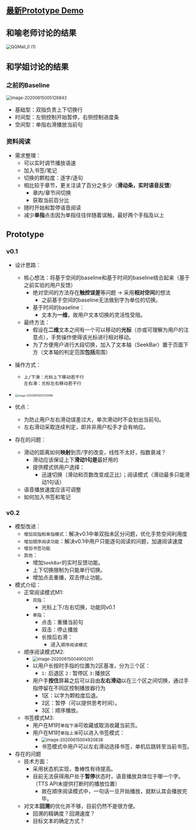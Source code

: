 

## [最新Prototype Demo](https://cloud.tsinghua.edu.cn/f/c55a6683f155428e99d0/)

## 和喻老师讨论的结果

<img src=".\pic\QQMail_0 (1).png" alt="QQMail_0 (1)" style="zoom:80%;" />

## 和学姐讨论的结果

### 之前的Baseline

<img src=".\pic\image-20200615005126843.png" alt="image-20200615005126843" style="zoom:80%;" />

- 基础型：双指负责上下切换行
- 时间型：左侧控制开始暂停，右侧控制进度条
- 空间型：单指右滑播放当前句

### 资料阅读

- 需求整理：
  - 可以实时调节播放语速
  - 加入书签/笔记
  - 切换的颗粒度：逐字/逐句
  - 相比较于章节，更关注读了百分之多少（**滑动条，实时语音反馈**）
    - 章内/章节间切换
    - 获取当前百分比
  - 随时开始和暂停语音阅读
  - 减少**单指**点击因为单指往往伴随着误触，最好两个手指及以上

## Prototype

### v0.1

- 设计思路：

  - 核心想法：将基于空间的baseline和基于时间的baseline结合起来（基于之前实验的用户反馈）
    - 绝对空间的方法存在**触控误差**等问题  -> 采用**相对空间**的想法
      - 之前基于空间的baseline无法做到字为单位的切换。
    - 基于时间的baseline：
      - 文本为**一维**，故用户文本切换的灵活性受阻。
  - 最终方法：
    - 假设在**二维**文本之间有一个可以移动的**光标**（亦或可理解为用户的注意点），手势操作使得该光标进行相对移动。
    - 为了方便用户进行大段切换，加入了文本轴（SeekBar）置于页面下方（文本轴的判定范围**包括**周围）

- 操作方式：

  - ```
    上/下滑：光标上下移动若干行
    左右滑：光标左右移动若干行
    ```

- <img src=".\pic\image-20200615003132066.png" alt="image-20200615003132066" style="zoom:50%;" />

- 优点：

  - 为防止用户左右滑动误差过大，单次滑动时不会划出当前句。
  - 左右滑动采取连续判定，即并非用户松手才会有响应。

- 存在的问题：

  - 滑动的距离如何**映射**到页/字的改变，线性不太好，指数衰减？
    - 滑动应该保证上下**滑动1句是**最好用的
    - 提供模式供用户选择：
      - 迅速切换（滑动和页数改变成正比）；阅读模式（滑动最多只能滑动1句话）
  - 语音播放速度应该可调整
  - 如何加入书签和笔记

### v0.2

- 模型改进：
  - `增加双指和单指模式`：解决v0.1中单双指未区分问题，优化手势空间利用度
  - `增加顺序阅读功能`：解决v0.1中用户只能逐句阅读的问题，加速阅读速度
  - `增加书签功能`
  - `其他`：
    - 增加`SeekBar`的实时反馈功能。
    - 上下切换限制为只能单行切换。
    - 增加点击重播，双击停止功能。
- 模式介绍：
  - 正常阅读模式M1:
    - `双指`：
      - 光标上下/左右切换，功能同v0.1
    - `单指`：
      - 点击：重播当前句
      - 双击：停止播放
      - 长按后右滑：
        - 进入`顺序阅读模式`
  - 顺序阅读模式M2:
    - <img src=".\pic\image-20200615004234861.png" alt="image-20200615004905261" style="zoom:80%;" />
    - 以用户长按时手指的位置为2区基准，分为三个区：
      - `1:` 后退区  `2：`暂停区  `3:`播放区
    - 用户手**按住**屏幕之后可以自由**左右滑动**以在三个区之间切换，通过手指停留在不同区控制播放器行为
      - 1区：以字为颗粒度后退。
      - 2区：暂停（可以提供思考时间）。
      - 3区：顺序播放。
  - 书签模式M3:
    - 用户在M1时`单指下滑`可收藏或取消收藏当前页。
    - 用户在M1时`单指上滑`可以进入书签模式：
      - <img src=".\pic\image-20200615004920838.png" alt="image-20200615004920838" style="zoom:80%;" />
      - 书签模式中用户可以左右滑动选择书签，单机后跳转至当前书签。
- 存在的问题
  - 技术方面：
    - 采用状态机实现，鲁棒性有待提高。
    - 目前无法获得用户处于**暂停**状态时，语音播放具体位于哪一个字。（TTS API未提供打断时的播放位置）
      - 故在顺序阅读模式中，一句话一旦开始播放，就默认其会播放完毕。
  - 对文本**回溯**的优化并不够，目前仍然不是很方便。
    - 回溯的精确度？回溯速度？
    - 目标文本的确定方式？